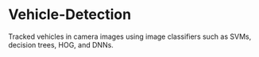 # Vehicle-Detection
Tracked vehicles in camera images using image classifiers such as SVMs, decision trees, HOG, and DNNs.
